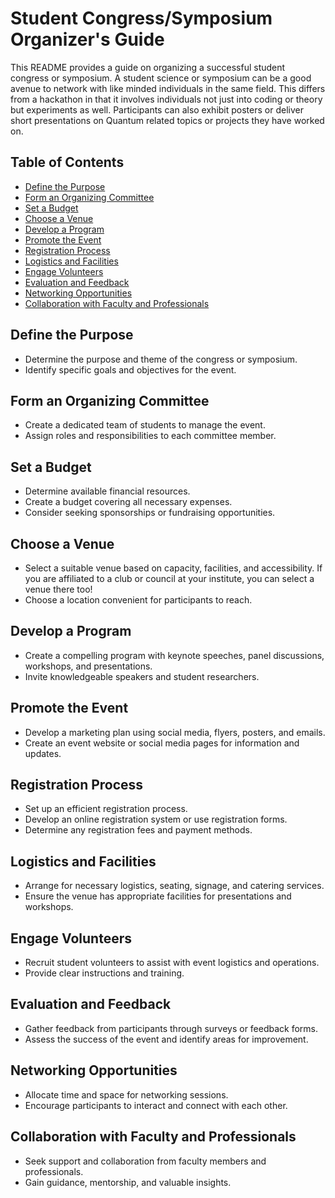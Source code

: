 # Student Congress/Symposium Organizer's Guide

This README provides a guide on organizing a successful student congress or symposium. A student science or symposium can be a good avenue to network with like minded individuals in the same field. This differs from a hackathon in that it involves individuals not just into coding or theory but experiments as well. Participants can also exhibit posters or deliver short presentations on Quantum related topics or projects they have worked on.

## Table of Contents
- [Define the Purpose](#define-the-purpose)
- [Form an Organizing Committee](#form-an-organizing-committee)
- [Set a Budget](#set-a-budget)
- [Choose a Venue](#choose-a-venue)
- [Develop a Program](#develop-a-program)
- [Promote the Event](#promote-the-event)
- [Registration Process](#registration-process)
- [Logistics and Facilities](#logistics-and-facilities)
- [Engage Volunteers](#engage-volunteers)
- [Evaluation and Feedback](#evaluation-and-feedback)
- [Networking Opportunities](#networking-opportunities)
- [Collaboration with Faculty and Professionals](#collaboration-with-faculty-and-professionals)

## Define the Purpose
- Determine the purpose and theme of the congress or symposium.
- Identify specific goals and objectives for the event.

## Form an Organizing Committee
- Create a dedicated team of students to manage the event.
- Assign roles and responsibilities to each committee member.

## Set a Budget
- Determine available financial resources.
- Create a budget covering all necessary expenses.
- Consider seeking sponsorships or fundraising opportunities.

## Choose a Venue
- Select a suitable venue based on capacity, facilities, and accessibility. If you are affiliated to a club or council at your institute, you can select a venue there too!
- Choose a location convenient for participants to reach.

## Develop a Program
- Create a compelling program with keynote speeches, panel discussions, workshops, and presentations.
- Invite knowledgeable speakers and student researchers.

## Promote the Event
- Develop a marketing plan using social media, flyers, posters, and emails.
- Create an event website or social media pages for information and updates.

## Registration Process
- Set up an efficient registration process.
- Develop an online registration system or use registration forms.
- Determine any registration fees and payment methods.

## Logistics and Facilities
- Arrange for necessary logistics, seating, signage, and catering services.
- Ensure the venue has appropriate facilities for presentations and workshops.

## Engage Volunteers
- Recruit student volunteers to assist with event logistics and operations.
- Provide clear instructions and training.

## Evaluation and Feedback
- Gather feedback from participants through surveys or feedback forms.
- Assess the success of the event and identify areas for improvement.

## Networking Opportunities
- Allocate time and space for networking sessions.
- Encourage participants to interact and connect with each other.

## Collaboration with Faculty and Professionals
- Seek support and collaboration from faculty members and professionals.
- Gain guidance, mentorship, and valuable insights.


